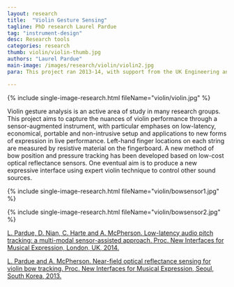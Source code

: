 ```yaml
---
layout: research
title:  "Violin Gesture Sensing"
tagline: PhD research Laurel Pardue
tag: "instrument-design"
desc: Research tools
categories: research
thumb: violin/violin-thumb.jpg
authors: "Laurel Pardue"
main-image: /images/research/violin/violin2.jpg
para: This project ran 2013-14, with support from the UK Engineering and Physical Sciences Research Council (grant EP/K032046/1).

---
```


{% include single-image-research.html fileName="violin/violin.jpg" %}

Violin gesture analysis is an active area of study in many research groups. This project aims to capture the nuances of violin performance through a sensor-augmented instrument, with particular emphases on low-latency, economical, portable and non-intrusive setup and applications to new forms of expression in live performance. Left-hand finger locations on each string are measured by resistive material on the fingerboard. A new method of bow position and pressure tracking has been developed based on low-cost optical reflectance sensors. One eventual aim is to produce a new expressive interface using expert violin technique to control other sound sources.

{% include single-image-research.html fileName="violin/bowsensor1.jpg" %}

{% include single-image-research.html fileName="violin/bowsensor2.jpg" %}


[L. Pardue, D. Nian, C. Harte and A. McPherson. Low-latency audio pitch tracking: a multi-modal sensor-assisted approach. Proc. New Interfaces for Musical Expression, London, UK, 2014.]()

[L. Pardue and A. McPherson. Near-field optical reflectance sensing for violin bow tracking. Proc. New Interfaces for Musical Expression, Seoul, South Korea, 2013.]()